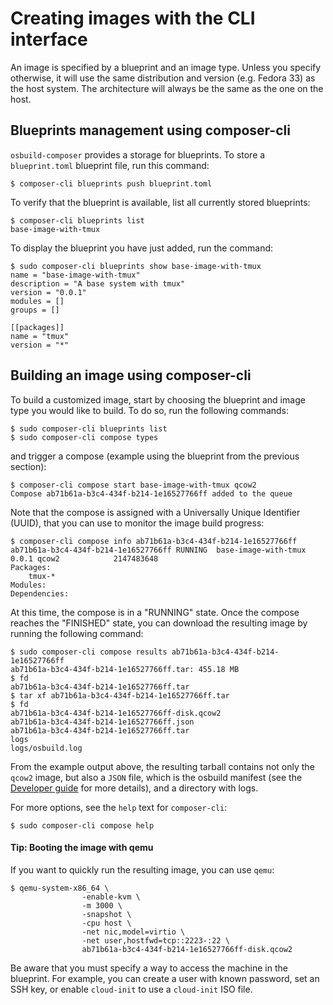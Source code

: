 # Creating images with the CLI interface

An image is specified by a blueprint and an image type. Unless you specify otherwise, it will use the same distribution and version (e.g. Fedora 33) as the host system. The architecture will always be the same as the one on the host.

## Blueprints management using composer-cli

`osbuild-composer` provides a storage for blueprints. To store a `blueprint.toml` blueprint file, run this command:

```
$ composer-cli blueprints push blueprint.toml
```

To verify that the blueprint is available, list all currently stored blueprints:

```
$ composer-cli blueprints list
base-image-with-tmux
```
To display the blueprint you have just added, run the command:

```
$ sudo composer-cli blueprints show base-image-with-tmux
name = "base-image-with-tmux"
description = "A base system with tmux"
version = "0.0.1"
modules = []
groups = []

[[packages]]
name = "tmux"
version = "*"
```

## Building an image using composer-cli

To build a customized image, start by choosing the blueprint and image type you would like to build. To do so, run the following commands:

```
$ sudo composer-cli blueprints list
$ sudo composer-cli compose types
```

and trigger a compose (example using the blueprint from the previous section):

```
$ composer-cli compose start base-image-with-tmux qcow2
Compose ab71b61a-b3c4-434f-b214-1e16527766ff added to the queue
```

Note that the compose is assigned with a Universally Unique Identifier (UUID), that you can use to monitor the image build progress:

```
$ composer-cli compose info ab71b61a-b3c4-434f-b214-1e16527766ff
ab71b61a-b3c4-434f-b214-1e16527766ff RUNNING  base-image-with-tmux 0.0.1 qcow2            2147483648
Packages:
    tmux-*
Modules:
Dependencies:
```

At this time, the compose is in a "RUNNING" state. Once the compose reaches the "FINISHED" state, you can download the resulting image by running the following command:

```
$ sudo composer-cli compose results ab71b61a-b3c4-434f-b214-1e16527766ff
ab71b61a-b3c4-434f-b214-1e16527766ff.tar: 455.18 MB
$ fd
ab71b61a-b3c4-434f-b214-1e16527766ff.tar
$ tar xf ab71b61a-b3c4-434f-b214-1e16527766ff.tar
$ fd 
ab71b61a-b3c4-434f-b214-1e16527766ff-disk.qcow2
ab71b61a-b3c4-434f-b214-1e16527766ff.json
ab71b61a-b3c4-434f-b214-1e16527766ff.tar
logs
logs/osbuild.log
```

From the example output above, the resulting tarball contains not only the `qcow2` image, but also a `JSON` file, which is the osbuild manifest (see the [Developer guide](https://www.osbuild.org/guides/developer-guide/developer-guide.html#developer-guide) for more details), and a directory with logs.

For more options, see the `help` text for `composer-cli`:

```
$ sudo composer-cli compose help
```

#### Tip: Booting the image with qemu

If you want to quickly run the resulting image, you can use `qemu`:

```
$ qemu-system-x86_64 \
                -enable-kvm \
                -m 3000 \
                -snapshot \
                -cpu host \
                -net nic,model=virtio \
                -net user,hostfwd=tcp::2223-:22 \
                ab71b61a-b3c4-434f-b214-1e16527766ff-disk.qcow2 
```

Be aware that you must specify a way to access the machine in the blueprint. For example, you can create a user with known password, set an SSH key, or enable `cloud-init` to use a `cloud-init` ISO file.
